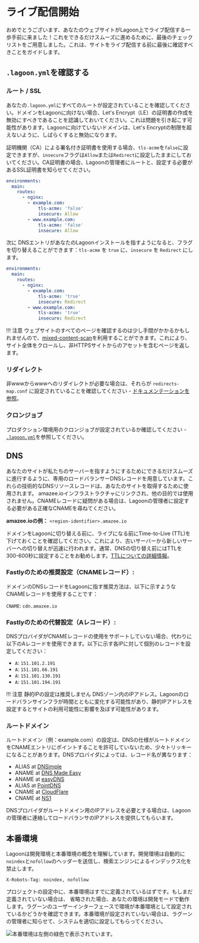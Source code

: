 # ライブ配信開始

おめでとうございます、あなたのウェブサイトがLagoon上でライブ配信する一歩手前に来ました！これをできるだけスムーズに進めるために、最後のチェックリストをご用意しました。これは、サイトをライブ配信する前に最後に確認すべきことをガイドします。

## `.lagoon.yml`を確認する

### ルート / SSL

あなたの`.lagoon.yml`にすべてのルートが設定されていることを確認してください。ドメインをLagoonに向けない場合、Let's Encrypt（LE）の証明書の作成を無効にすべきであることを認識しておいてください。これは問題を引き起こす可能性があります。Lagoonに向けていないドメインは、Let's Encryptの制限を超えないように、しばらくすると無効になります。

証明機関（CA）による署名付き証明書を使用する場合、`tls-acme`を`false`に設定できますが、`insecure`フラグは`Allow`または`Redirect`に設定したままにしておいてください。CA証明書の場合、Lagoonの管理者にルートと、設定する必要があるSSL証明書を知らせてください。

```yaml title=".lagoon.yml"
environments:
  main:
    routes:
      - nginx:
        - example.com:
            tls-acme: 'false'
            insecure: Allow
        - www.example.com:
            tls-acme: 'false'
            insecure: Allow
```

次に DNSエントリがあなたのLagoonインストールを指すようになると、フラグを切り替えることができます：`tls-acme` を `true` に、`insecure` を `Redirect` にします。

```yaml title=".lagoon.yml"
environments:
  main:
    routes:
      - nginx:
        - example.com:
            tls-acme: 'true'
            insecure: Redirect
        - www.example.com:
            tls-acme: 'true'
            insecure: Redirect
```

!!! 注意
    ウェブサイトのすべてのページを確認するのは少し手間がかかるかもしれませんので、[mixed-content-scan](https://github.com/bramus/mixed-content-scan)を利用することができます。これにより、サイト全体をクロールし、非HTTPSサイトからのアセットを含むページを返します。

### リダイレクト

非wwwからwwwへのリダイレクトが必要な場合は、それらが `redirects-map.conf` に設定されていることを確認してください - [ドキュメンテーションを参照](../docker-images/nginx.md#redirects-mapconf)。

### クロンジョブ

プロダクション環境用のクロンジョブが設定されているか確認してください - [`.lagoon.yml`](../concepts-basics/lagoon-yml.md)を参照してください。

## DNS

あなたのサイトが私たちのサーバーを指すようにするためにできるだけスムーズに進行するように、専用のロードバランサーDNSレコードを用意しています。これらの技術的なDNSリソースレコードは、あなたのサイトを取得するために使用されます。 amazee.ioインフラストラクチャにリンクされ、他の目的では使用されません。CNAMEレコードに疑問がある場合は、Lagoonの管理者に設定する必要がある正確なCNAMEを尋ねてください。

**amazee.ioの例：** `<region-identifier>.amazee.io`

ドメインをLagoonに切り替える前に、ライブになる前にTime-to-Live \(TTL\)を下げておくことを確認してください。これにより、古いサーバーから新しいサーバーへの切り替えが迅速に行われます。通常、DNSの切り替え前にはTTLを300-600秒に設定することをお勧めします。[TTLについての詳細情報](https://en.wikipedia.org/wiki/Time_to_live#DNS_records)。

### Fastlyのための推奨設定（CNAMEレコード）:

ドメインのDNSレコードをLagoonに指す推奨方法は、以下に示すようなCNAMEレコードを使用することです：
<!-- markdown-link-check-disable-next-line -->
`CNAME`: `cdn.amazee.io`

### Fastlyのための代替設定（Aレコード）:

DNSプロバイダがCNAMEレコードの使用をサポートしていない場合、代わりに以下のAレコードを使用できます。以下に示す各IPに対して個別のレコードを設定してください：

* `A`: `151.101.2.191`
* `A`: `151.101.66.191`
* `A`: `151.101.130.191`
* `A`: `151.101.194.191`

!!! 注意
    静的IPの設定は推奨しません DNSゾーン内のIPアドレス。Lagoonのロードバランサインフラが時間とともに変化する可能性があり、静的IPアドレスを設定するとサイトの利用可能性に影響を及ぼす可能性があります。

### ルートドメイン

ルートドメイン（例：example.com）の設定は、DNSの仕様がルートドメインをCNAMEエントリにポイントすることを許可していないため、少々トリッキーになることがあります。DNSプロバイダによっては、レコード名が異なります：

* ALIAS at [DNSimple](https://dnsimple.com/)
* ANAME at [DNS Made Easy](http://www.dnsmadeeasy.com/)
* ANAME at [easyDNS](https://www.easydns.com/)
* ALIAS at [PointDNS](https://pointhq.com/)
* CNAME at [CloudFlare](https://www.cloudflare.com/)
* CNAME at [NS1](http://ns1.com)

DNSプロバイダがルートドメイン用のIPアドレスを必要とする場合は、Lagoonの管理者に連絡してロードバランサのIPアドレスを提供してもらいます。

## 本番環境

Lagoonは開発環境と本番環境の概念を理解しています。開発環境は自動的に`noindex`と`nofollow`のヘッダーを送信し、検索エンジンによるインデックス化を禁止します。

`X-Robots-Tag: noindex, nofollow`

プロジェクトの設定中に、本番環境はすでに定義されているはずです。もしまだ定義されていない場合は、 省略された場合、あなたの環境は開発モードで動作します。ラグーンのユーザーインターフェースで環境が本番環境として設定されているかどうかを確認できます。本番環境が設定されていない場合は、ラグーンの管理者に知らせて、システムを適切に設定してもらってください。

![本番環境は左側の緑色で表示されています。](../images/lagoon-ui-production.png)
